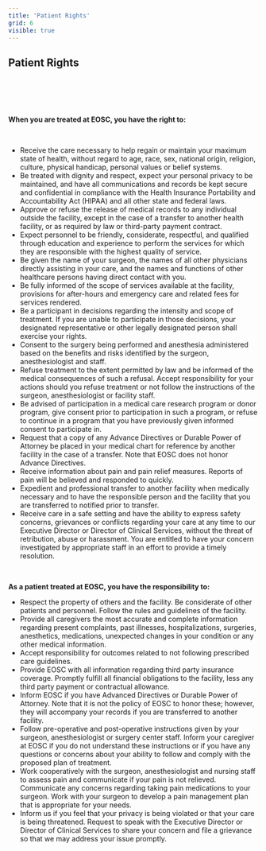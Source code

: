 ```yaml
---
title: 'Patient Rights'
grid: 6
visible: true
---
```


<section id="content">
	<div class="container_24">
		<div class="grid_24">
			<div class="wrapper ident-bot-12">
				<div class="grid_18 alpha rt-ident-bot-1">
					<div class="rt-inner-ident-2">
					<div class="ident-bot-10">
							<h2 class="ident-bot-3">Patient Rights </h2>
							<div class="line ident-bot-5"></div>
							<div class="wrapper">
								<span class="aligncenter-r fleft"><img class="rt-ident-bot-2" src="/patients/patient-rights/patrights.jpg" alt="" /></span>
								<p>&nbsp;</p>
								<p></p>
							</div>
							<p>&nbsp;</p>
							<p><strong>When you are treated at EOSC, you have the right to:</strong></p>
							<p>&nbsp;</p>
							<ul class="list-2">
								<li>Receive the care necessary to help regain or maintain your maximum state of health, without regard to age, race, sex, national origin, religion, culture, physical handicap, personal values or belief systems.</li>
								<li>Be treated with dignity and respect, expect your personal privacy to be maintained, and have all communications and records be kept secure and confidential in compliance with the Health Insurance Portability and Accountability Act (HIPAA) and all other state and federal laws. </li>
								<li>Approve or refuse the release of medical records to any individual outside the facility, except in the case of a transfer to another health facility, or as required by law or third-party payment contract.</li>
								<li>Expect personnel to be friendly, considerate, respectful, and qualified through education and experience to perform the services for which they are responsible with the highest quality of service.</li>
								<li>Be given the name of your surgeon, the names of all other physicians directly assisting in your care, and the names and functions of other healthcare persons having direct contact with you.</li>
								<li>Be fully informed of the scope of services available at the facility, provisions for after-hours and emergency care and related fees for services rendered. </li>
								<li>Be a participant in decisions regarding the intensity and scope of treatment. If you are unable to participate in those decisions, your designated representative or other legally designated person shall exercise your rights.</li>
								<li>Consent to the surgery being performed and anesthesia administered based on the benefits and risks identified by the surgeon, anesthesiologist and staff. </li>
								<li>Refuse treatment to the extent permitted by law and be informed of the medical consequences of such a refusal. Accept responsibility for your actions should you refuse treatment or not follow the instructions of the surgeon, anesthesiologist or facility staff.</li>
								<li>Be advised of participation in a medical care research program or donor program, give consent prior to participation in such a program, or refuse to continue in a program that you have previously given informed consent to participate in.</li>
								<li>Request that a copy of any Advance Directives or Durable Power of Attorney be placed in your medical chart for reference by another facility in the case of a transfer. Note that EOSC does not honor Advance Directives.</li>
								<li>Receive information about pain and pain relief measures. Reports of pain will be believed and responded to quickly.</li>
								<li>Expedient and professional transfer to another facility when medically necessary and to have the responsible person and the facility that you are transferred to notified prior to transfer. </li>
								<li>Receive care in a safe setting and have the ability to express safety concerns, grievances or conflicts regarding your care at any time to our Executive Director or Director of Clinical Services, without the threat of retribution, abuse or harassment. You are entitled to have your concern investigated by appropriate staff in an effort to provide a timely resolution. </li>
							</ul>
							<br>
							<p class="ident-bot-5"><strong>As a patient treated at EOSC, you have the responsibility to:</strong></p>
							<ul class="list-2">
								<li>Respect the property of others and the facility. Be considerate of other patients and personnel.  Follow the rules and guidelines of the facility.</li>
								<li>Provide all caregivers the most accurate and complete information regarding present complaints, past illnesses, hospitalizations, surgeries, anesthetics, medications, unexpected changes in your condition or any other medical information. </li>
								<li>Accept responsibility for outcomes related to not following prescribed care guidelines.</li>
								<li>Provide EOSC with all information regarding third party insurance coverage. Promptly fulfill all financial obligations to the facility, less any third party payment or contractual allowance. </li>
								<li>Inform EOSC if you have Advanced Directives or Durable Power of Attorney. Note that it is not the policy of EOSC to honor these; however, they will accompany your records if you are transferred to another facility.</li>
							 	<li>Follow pre-operative and post-operative instructions given by your surgeon, anesthesiologist or surgery center staff. Inform your caregiver at EOSC if you do not understand these instructions or if you have any questions or concerns about your ability to follow and comply with the proposed plan of treatment.</li>
								<li>Work cooperatively with the surgeon, anesthesiologist and nursing staff to assess pain and communicate if your pain is not relieved.  Communicate any concerns regarding taking pain medications to your surgeon. Work with your surgeon to develop a pain management plan that is appropriate for your needs.</li>
								<li>Inform us if you feel that your privacy is being violated or that your care is being threatened. Request to speak with the Executive Director or Director of Clinical Services to share your concern and file a grievance so that we may address your issue promptly.</li>
							</ul>
						</div>
					</div>
				</div>